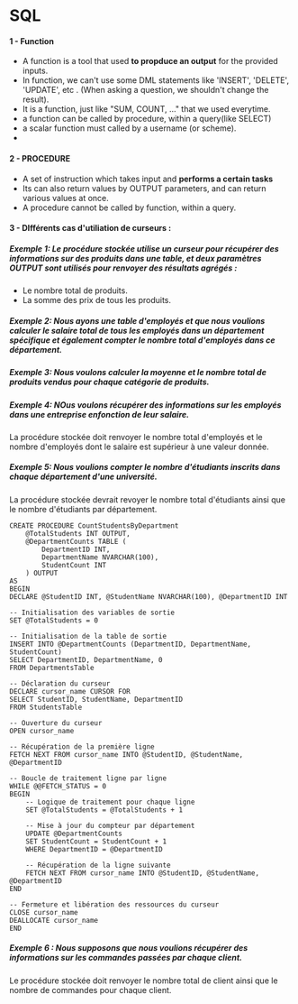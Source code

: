 # SQL
#### 1 - Function
- A function is a tool that used __to propduce an output__ for the provided inputs.
- In function, we can't use some DML statements like 'INSERT', 'DELETE', 'UPDATE', etc . (When asking a question,  we shouldn't change the result).
- It is a function, just like "SUM, COUNT, ..." that we used everytime.
- a function can be called by procedure, within a query(like SELECT)
- a scalar function must called by a username (or scheme).
- 
#### 2 - PROCEDURE
- A set of instruction which takes input and __performs a certain tasks__
- Its can also return values by OUTPUT parameters, and can return various values at once.
- A procedure cannot be called by function, within a query.

#### 3 - DIfférents cas d'utiliation de curseurs : 
##### Exemple 1:  Le procédure stockée utilise un curseur pour récupérer des informations sur des produits dans une table, et deux paramètres OUTPUT sont utilisés pour renvoyer des résultats agrégés : 
- Le nombre total de produits.
- La somme des prix de tous les produits.

##### Exemple 2: Nous ayons une table d'employés et que nous voulions calculer le salaire total de tous les employés dans un département spécifique et également compter le nombre total d'employés dans ce département.

##### Exemple 3: Nous voulons calculer la moyenne et le nombre total de produits vendus pour chaque catégorie de produits.

##### Exemple 4: NOus voulons récupérer des informations sur les employés dans une entreprise enfonction de leur salaire.
La procédure stockée doit renvoyer le nombre total d'employés et le nombre d'employés dont le salaire est supérieur à une valeur donnée.

##### Exemple 5: Nous voulions compter le nombre d'étudiants inscrits dans chaque département d'une université.
La procédure stockée devrait revoyer le nombre total d'étudiants ainsi que le nombre d'étudiants par département.

    CREATE PROCEDURE CountStudentsByDepartment
        @TotalStudents INT OUTPUT,
        @DepartmentCounts TABLE (
            DepartmentID INT,
            DepartmentName NVARCHAR(100),
            StudentCount INT
        ) OUTPUT
    AS
    BEGIN
    DECLARE @StudentID INT, @StudentName NVARCHAR(100), @DepartmentID INT

    -- Initialisation des variables de sortie
    SET @TotalStudents = 0

    -- Initialisation de la table de sortie
    INSERT INTO @DepartmentCounts (DepartmentID, DepartmentName, StudentCount)
    SELECT DepartmentID, DepartmentName, 0
    FROM DepartmentsTable

    -- Déclaration du curseur
    DECLARE cursor_name CURSOR FOR
    SELECT StudentID, StudentName, DepartmentID
    FROM StudentsTable

    -- Ouverture du curseur
    OPEN cursor_name

    -- Récupération de la première ligne
    FETCH NEXT FROM cursor_name INTO @StudentID, @StudentName, @DepartmentID

    -- Boucle de traitement ligne par ligne
    WHILE @@FETCH_STATUS = 0
    BEGIN
        -- Logique de traitement pour chaque ligne
        SET @TotalStudents = @TotalStudents + 1

        -- Mise à jour du compteur par département
        UPDATE @DepartmentCounts
        SET StudentCount = StudentCount + 1
        WHERE DepartmentID = @DepartmentID

        -- Récupération de la ligne suivante
        FETCH NEXT FROM cursor_name INTO @StudentID, @StudentName, @DepartmentID
    END

    -- Fermeture et libération des ressources du curseur
    CLOSE cursor_name
    DEALLOCATE cursor_name
    END
    
##### Exemple 6 : Nous supposons que nous voulions récupérer des informations sur les commandes passées par chaque client.
Le procédure stockée doit renvoyer le nombre total de client ainsi que le nombre de commandes pour chaque client.



